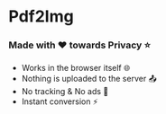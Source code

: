 # Pdf2Img
### Made with ❤️ towards Privacy ⭐
- Works in the browser itself 🌐
- Nothing is uploaded to the server 📤
- No tracking & No ads 🚫
- Instant conversion ⚡
